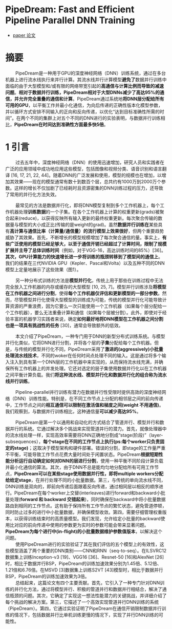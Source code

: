 # PipeDream: Fast and Efficient Pipeline Parallel DNN Training
- [paper 论文](https://arxiv.org/pdf/1806.03377)

# 摘要
&nbsp;&nbsp;&nbsp;&nbsp;&nbsp;&nbsp;&nbsp;&nbsp;PipeDream是一种用于GPU的深度神经网络（DNN）训练系统，通过在多台机器上进行流水线执行来并行计算。其流水线并行计算模型**避免了**数据并行训练中面临的由于大型模型和/或有限的网络带宽引起的**高通信与计算比例而导致的减速问题**。**相对于数据并行训练，PipeDream相对于大型DNNs减少了高达95%的通信，并允许完全重叠的通信和计算**。PipeDream通过系统地**将DNN层分配给所有可用的GPU**，以平衡工作并最小化通信，为向后传递的正确性版本化模型参数，并以循环方式安排不同输入的正向和反向传递，以优化“达到目标准确性所需的时间”。在两个不同的集群上对五个不同的DNN进行的实验表明，与数据并行训练相比，**PipeDream在时间达到准确性方面最多快5倍**。<br>

# 1 引言
&nbsp;&nbsp;&nbsp;&nbsp;&nbsp;&nbsp;&nbsp;&nbsp;过去五年中，深度神经网络（DNN）的使用迅速增加，研究人员和实践者在广泛的应用领域中成功地应用这些模型，包括图像和视频分类、语音识别和语言翻译 [16, 17, 21, 22, 44]。随着DNN的广泛发展和使用，模型的规模也在增加，以增加其效果——现在的模型通常有数十到数百个层，总共约有1000万到2000万个参数。这样的增长不仅加剧了已经耗时且资源密集的DNN训练过程的压力，还导致了常用的并行化方法失效。<br>

&nbsp;&nbsp;&nbsp;&nbsp;&nbsp;&nbsp;&nbsp;&nbsp;最常见的方法是数据并行化，即将DNN模型复制到多个工作机器上，每个工作机器处理**训练数据**的一个子集。在各个工作机器上计算的权重更新(grads)被聚合起来(reduce)，以获得反映所有输入更新的最终权重更新。每次聚合传输的数据量与模型的大小成正比(传输的是weight的grad)。虽然**数据并行训练在**某些具有**高计算与通信比率（计算量/通信量）的流行模型上效果很好**，但两个重要趋势威胁了其效果。首先，不断增长的模型规模增加了每次聚合通信的量。事实上，**有些广泛使用的模型已经足够大，以至于通信开销已经超过了计算时间，限制了规模扩展并主导了总体训练时间**（例如，对于VGG-16，高达训练时间的85%）[36]。**其次，GPU计算能力的快速增长进一步将训练的瓶颈转移到了模型间的通信上**。我们的结果在三代NVIDIA GPU（Kepler、Pascal和Volta）以及五种不同的DNN模型上定量地展示了这些效果（图1）。<br>

&nbsp;&nbsp;&nbsp;&nbsp;&nbsp;&nbsp;&nbsp;&nbsp;另一种分布式训练的方法是**模型并行化**，传统上用于那些在训练过程中无法完全放入工作机器的内存或缓存的大型模型 [10, 25, 7]。模型并行训练涉及**将模型在工作机器之间进行分割**，使得**每个工作机器仅评估和更新模型的一部分参数**。然而，尽管模型并行化使得大型模型的训练成为可能，传统的模型并行化可能导致计算资源的严重浪费，因为它要么一次只能使用一个工作机器（如果每个层分配给一个工作机器），要么无法重叠计算和通信（如果每个层被分割）。此外，即使对于经验丰富的机器学习实践者来说，确定**如何最好地将DNN模型在工作机器之间分割也是一项具有挑战性的任务** [30]，通常会导致额外的低效。<br>

&nbsp;&nbsp;&nbsp;&nbsp;&nbsp;&nbsp;&nbsp;&nbsp;本文介绍了PipeDream，一种专门用于DNN的新型分布式训练系统。与模型并行化类似，它将DNN进行分割，并将各个层的**子集**分配给每个工作机器。但是，与传统的模型并行化不同，PipeDream采用了**激进的(aggressively)小批量处理流水线技术**，不同的woker在任何时间点处理不同的输入。这是通过将多个输入注入到具有第一个DNN层的工作机器中来实现的，从而保持流水线充满，并确保所有工作机器上的并发处理。它还对选定的层子集使用数据并行化以在工作机器之间平衡计算负载。我们**将这种流水线、模型并行化和数据并行化的组合称为流水线并行训练**。<br>

&nbsp;&nbsp;&nbsp;&nbsp;&nbsp;&nbsp;&nbsp;&nbsp;Pipeline-parallel并行训练有潜力在数据并行性受限时提供高效的深度神经网络（DNN）训练性能。特别是，在不同工作节点上分配的相邻层之间的前向传递中，工作节点之间的**相互通信可以限制在激活值和梯度之间(weight 不用通信)**。我们观察到，与数据并行训练相比，这种通信量**可以减少高达95%**。<br>

&nbsp;&nbsp;&nbsp;&nbsp;&nbsp;&nbsp;&nbsp;&nbsp;PipeDream是第一个以通用和自动化的方式结合了管道并行、模型并行和数据并行的系统。它通过解决多个挑战来实现管道并行的潜力。首先，就像处理器中的流水线处理一样，实现高效率需要将DNN正确地分割成“stage(阶段)”（layer-subsequences），**每个stage在不同的工作节点上执行(ps:每个worker只负责固定的stage)**；这取决于模型架构和硬件部署。错误的分割，即stage的工作量严重不平衡，可能导致工作节点花费大量时间处于闲置状态。PipeDream**根据短期性能分析运行自动确定如何对DNN的层进行分割**，使用一种平衡不同阶段计算负载并最小化通信的算法。其次，由于DNN不总是能均匀地分配给所有可用工作节点，**PipeDream可以在某些stage使用数据并行性，即将multiple workers分配给给定stage**，在并行处理不同的小批量数据。第三，与传统的单向流水线不同，DNN训练是双向的，即前向传递后面跟着反向传递，通过相同层以相反的顺序进行。PipeDream在每个worker上交替(interleaves)进行forward和backward小批量处理(**forward 和 backward 交错起来**)，同时确保在backward中将小批量数据路由到相同的工作节点。这有助于保持所有工作节点的繁忙状态，避免管道停顿，同时防止过多的进行中小批量数据，并确保模型收敛。第四，需要仔细管理权重版本，以获得训练结束时的高质量模型。我们发现，允许给定小批量的backward使用比对应的前向传递中使用的参数更为实时的参数可能会带来显著问题。**PipeDream为每个进行中(in-flight)的小批量数据维护参数值版本**，以解决这个问题。<br>
&nbsp;&nbsp;&nbsp;&nbsp;&nbsp;&nbsp;&nbsp;&nbsp;使用PipeDream进行的实验验证了其在我们评估的五个模型上的有效性，这些模型涵盖了两个重要的DNN类别——CNN和RNN（seq-to-seq）。在ILSVRC12数据集上训练Inception-v3 [19]、VGG16 [36]、Resnet-50 [16]和AlexNet [26]时，相比于数据并行BSP，PipeDream的训练加速效果分别为1.45倍、5.12倍、1.21倍和6.76倍。在MSVD [3]数据集上训练S2VT [43]模型时，相比于数据并行BSP，PipeDream的训练加速效果为3倍。<br>
&nbsp;&nbsp;&nbsp;&nbsp;&nbsp;&nbsp;&nbsp;&nbsp;总结起来，这篇论文有四个主要贡献。首先，它引入了一种专门针对DNN训练的并行化方法，通过将模型并行、积极的管道并行和数据并行相结合，解决了通信瓶颈的问题。其次，它确定了实现这一想法性能潜力的关键挑战，并详细介绍了每个挑战的解决方案。第三，它描述了一个高效实现管道并行DNN训练的系统（PipeDream）。第四，它通过实验证明了PipeDream在通信开销限制数据并行训练的情况下，包括数据并行比单机训练更慢的情况下，实现了并行DNN训练的可能性。<br>






